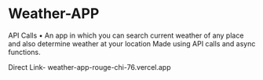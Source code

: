 # Weather-APP
API Calls
•  An app in which you can search current weather of any place and also determine weather at your location Made using API calls and async functions.

 Direct Link-  weather-app-rouge-chi-76.vercel.app
